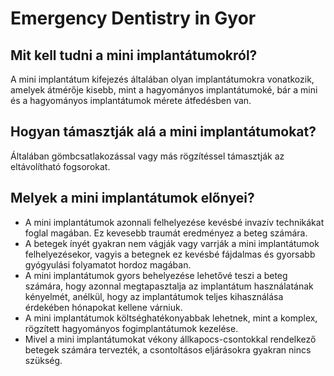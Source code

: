 # Emergency Dentistry in Gyor

## Mit kell tudni a mini implantátumokról?

A mini implantátum kifejezés általában olyan implantátumokra vonatkozik, amelyek átmérője kisebb, mint a hagyományos implantátumoké, bár a mini és a hagyományos implantátumok mérete átfedésben van.

## Hogyan támasztják alá a mini implantátumokat?

Általában gömbcsatlakozással vagy más rögzítéssel támasztják az eltávolítható fogsorokat.

## Melyek a mini ​​implantátumok előnyei?

- A mini implantátumok azonnali felhelyezése kevésbé invazív technikákat foglal magában. Ez kevesebb traumát eredményez a beteg számára.
- A betegek ínyét gyakran nem vágják vagy varrják a mini implantátumok felhelyezésekor, vagyis a betegnek ez kevésbé fájdalmas és gyorsabb gyógyulási folyamatot hordoz magában.
- A mini implantátumok gyors behelyezése lehetővé teszi a beteg számára, hogy azonnal megtapasztalja az implantátum használatának kényelmét, anélkül, hogy az implantátumok teljes kihasználása érdekében hónapokat kellene várniuk.
- A mini implantátumok költséghatékonyabbak lehetnek, mint a komplex, rögzített hagyományos fogimplantátumok kezelése.
- Mivel a mini implantátumokat vékony állkapocs-csontokkal rendelkező betegek számára tervezték, a csontoltásos eljárásokra gyakran nincs szükség.
